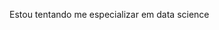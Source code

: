 Estou tentando me especializar em data science 


<!---
M-Anjo/M-Anjo is a ✨ special ✨ repository because its `README.md` (this file) appears on your GitHub profile.
You can click the Preview link to take a look at your changes.
--->

